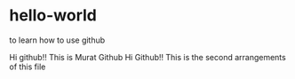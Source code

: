 # hello-world
to learn how to use github


Hi github!!
This is Murat
Github
Hi Github!!
This is the second arrangements of this file


